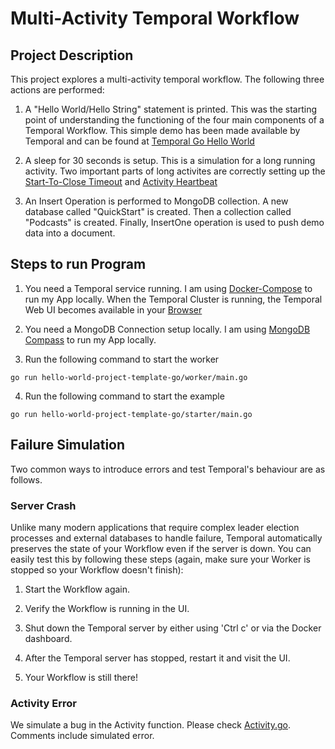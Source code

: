 # Multi-Activity Temporal Workflow

## Project Description
This project explores a multi-activity temporal workflow. 
The following three actions are performed:

1) A "Hello World/Hello String" statement is printed. 
This was the starting point of understanding the functioning of the four main components of a Temporal Workflow. This simple demo has been made available by Temporal and can be found at [Temporal Go Hello World](https://github.com/temporalio/samples-go/tree/main/helloworld)

2) A sleep for 30 seconds is setup. This is a simulation for a long running activity. Two important parts of long activites are correctly setting up the [Start-To-Close Timeout](https://docs.temporal.io/docs/concepts/what-is-a-start-to-close-timeout) and [Activity Heartbeat](https://docs.temporal.io/docs/go/how-to-heartbeat-an-activity-in-go)

3) An Insert Operation is performed to MongoDB collection.
A new database called "QuickStart" is created. Then a collection called "Podcasts" is created. Finally, InsertOne operation is used to push demo data into a document.

## Steps to run Program
1) You need a Temporal service running. I am using [Docker-Compose](https://docs.temporal.io/docs/clusters/quick-install/#docker-compose) to run my App locally.
   When the Temporal Cluster is running, the Temporal Web UI becomes available in your [Browser](http://localhost:8088/namespaces/default/workflows?range=last-30-days&status=ALL)
   
2) You need a MongoDB Connection setup locally. I am using [MongoDB Compass](https://www.mongodb.com/products/compass) to run my App locally.

3) Run the following command to start the worker
```
go run hello-world-project-template-go/worker/main.go
```
4) Run the following command to start the example
```
go run hello-world-project-template-go/starter/main.go
```
## Failure Simulation
Two common ways to introduce errors and test Temporal's behaviour are as follows.
### Server Crash
Unlike many modern applications that require complex leader election processes and external databases to handle failure, Temporal automatically preserves the state of your Workflow even if the server is down. You can easily test this by following these steps (again, make sure your Worker is stopped so your Workflow doesn't finish):

1) Start the Workflow again.

2) Verify the Workflow is running in the UI.

3) Shut down the Temporal server by either using 'Ctrl c' or via the Docker dashboard.

4) After the Temporal server has stopped, restart it and visit the UI.

5) Your Workflow is still there!

### Activity Error
We simulate a bug in the Activity function. Please check [Activity.go](https://github.com/priyalkulkarni1/hello-world-project-template-go/blob/master/activity.go). Comments include simulated error.
